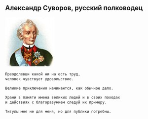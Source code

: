 <!--2018-01-21 09:58:53-->
## Александр Суворов, русский полководец
<img src="./a_suvorov.jpg">

>  

    Преодолевши какой ни на есть труд, 
    человек чувствует удовольствие.

>  

    Великие приключения начинаются, как обычное дело.

>  

    Храни в памяти имена великих людей и в своих походах
    и действиях с благоразумием следуй их примеру.

>  

    Титулы мне не для меня, но для публики потребны.

>  
